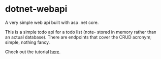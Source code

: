 # dotnet-webapi

A very simple web api built with asp .net core.

This is a simple todo api for a todo list (note- stored in memory rather than an actual database).
There are endpoints that cover the CRUD acronym; simple, nothing fancy.

Check out the tutorial [here](https://docs.microsoft.com/en-us/aspnet/core/tutorials/first-web-api).

